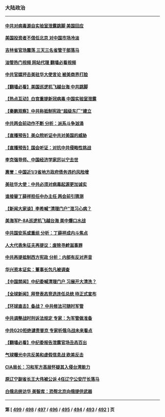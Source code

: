 ### 大陆政治
---
#### [中共对病毒源自实验室泄露跳脚 美国回应](../../pages/ncid277/n13939853.md?02281645) 
#### [美国投资者不信任北京 对中国市场冷淡](../../pages/ncid277/n13939811.md?02281645) 
#### [吉林省官场震荡 三天三名省管干部落马](../../pages/ncid277/n13939851.md?02281645) 
#### [油管热门视频 网站代理 翻墙必看视频](http://138.2.39.72:81/youtube.html?epic-marker?02281645)
#### [中共官媒抨击美驻华大使言论 被美商界打脸](../../pages/ncid277/n13939767.md?02281645) 
#### [【翻墙必看】美国巡逻机飞越台海 中共跳脚](../../pages/ncid277/n13939791.md?02281645) 
#### [【热点互动】白宫重提新冠病毒 中国实验室泄露](../../pages/ncid277/n13939632.md?02281645) 
#### [【秦鹏观察】中共称抵制宪政“超级东厂”建立](../../pages/ncid277/n13939636.md?02281645) 
#### [中共两会前动作不断 分析：派系斗争汹涌](../../pages/ncid277/n13939615.md?02281645) 
#### [【直播预告】美众院听证中共对美国的威胁](../../pages/ncid277/n13939580.md?02281645) 
#### [【直播预告】国会听证：对抗中共侵略性挑战](../../pages/ncid277/n13939583.md?02281645) 
#### [李克强导师、中国经济学家厉以宁去世](../../pages/ncid277/n13939530.md?02281645) 
#### [惠誉：中国近1/3省地方政府债务违约风险增](../../pages/ncid277/n13939571.md?02281645) 
#### [美驻华大使：中共必须对病毒起源更加诚实](../../pages/ncid277/n13939559.md?02281645) 
#### [谁接替丁薛祥担任中办主任 两会前引猜测](../../pages/ncid277/n13939535.md?02281645) 
#### [【新闻大家谈】李希喊“清理门户”泄习心病？](../../pages/ncid277/n13939474.md?02281645) 
#### [美海军P-8A巡逻机飞越台海 美中爆口水战](../../pages/ncid277/n13939498.md?02281645) 
#### [中共国安系或重组 分析：丁薛祥成内斗焦点](../../pages/ncid277/n13939374.md?02281645) 
#### [人大代表朱征夫再提议：废除寻衅滋事罪](../../pages/ncid277/n13939380.md?02281645) 
#### [中共再提抵制西方宪政 分析：内部有反对声音](../../pages/ncid277/n13939248.md?02281645) 
#### [华兴资本证实：董事长包凡被调查](../../pages/ncid277/n13939301.md?02281645) 
#### [【中国禁闻】中纪委喊清理门户 习展开大清洗？](../../pages/ncid277/n13939311.md?02281645) 
#### [【全球新闻】拜登表态竞选连任总统 待正式宣布](../../pages/ncid277/n13939307.md?02281645) 
#### [【环球直击】备战？ 中共修法可随时军管](../../pages/ncid277/n13939310.md?02281645) 
#### [中共调整战时刑诉法规定 专家：为军管做准备](../../pages/ncid277/n13939218.md?02281645) 
#### [中共G20拒绝谴责普京 专家析俄乌战未来看点](../../pages/ncid277/n13936652.md?02281645) 
#### [【翻墙必看】中纪委报告泄露官场丑态百出](../../pages/ncid277/n13939069.md?02281645) 
#### [气球曝光中共反美和虚假信息战 欧美反击](../../pages/ncid277/n13938863.md?02281645) 
#### [CIA局长：习和军方高层怀疑其入侵台湾能力](../../pages/ncid277/n13938935.md?02281645) 
#### [原辽宁副省长王大伟被公诉 4任辽宁公安厅长落马](../../pages/ncid277/n13938878.md?02281645) 
#### [白俄总统访华 美智库：恐帮北京向俄提供武器](../../pages/ncid277/n13938888.md?02281645) 

---
#### 第 [ [499](./499.md?02281645) / [498](./498.md?02281645) / [497](./497.md?02281645) / [496](./496.md?02281645) / [495](./495.md?02281645) / [494](./494.md?02281645) / [493](./493.md?02281645) / [492](./492.md?02281645) ] 页
